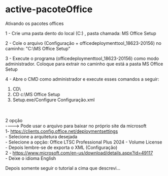 # active-pacoteOffice

Ativando os pacotes offices


1 - Crie uma pasta dento do local (C:) , pasta chamada: MS Office Setup <br>

2 - Cole o arquivo (Configuração + officedeploymenttool_18623-20156) no caminho: "C:\MS Office Setup\" <br>

3 - Execute o programa (officedeploymenttool_18623-20156) como modo administrador. Coloque para extrair no caminho que está a pasta MS Office Setup <br>

4 - Abre o CMD como administrador e execute esses comandos a seguir: <br>

1)  CD\ 
2)  CD c:\MS Office Setup 
3)  Setup.exe/Configure Configuração.xml 

<br><br>
2 opção <br>
----> Pode usar o arquivo para baixar no próprio site da microsoft  <br>
1- https://clients.config.office.net/deploymentsettings <br>
    - Selecione a arquitetura desejada <br>
    - Selecione a opção: Office LTSC Professional Plus 2024 - Volume License <br>
    - Depois lembre-se de exporta o XML (Configuração) <br>
2 - https://www.microsoft.com/en-us/download/details.aspx?id=49117 <br>
    - Deixe o idioma English <br>

Depois somente seguir o tutorial a cima que descrevi... <br>

